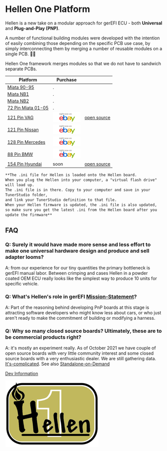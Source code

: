 # Hellen One Platform

Hellen is a new take on a modular approach for gerEFI ECU - both **Universal** and **Plug-and-Play (PNP)**.

A number of functional building modules were developed with the intention of easily combining those depending on the specific PCB use case, by simply interconnecting them by merging a number of reusable modules on a single PCB. 🤜🤛

Hellen One framework merges modules so that we do not have to sandwich separate PCBs.

|Platform| Purchase                                                                      | |
|--------|-------------------------------------------------------------------------------|--|
|[Miata 90-95](Hellen64-Miata-NA6-94)| .                                                                             |
|[Miata NB1](Hellen-NB1)| .                                                                             |
|[Miata NB2](Hellen-NB2)| .                                                                             |
|[72 Pin Miata 01-05](Hellen-NB2)| .                                                                             |
|[121 Pin VAG](Hellen121VAG)| [![Image](Images/ebay_gen_button.gif)](https://www.ebay.com/itm/334048095704) |[open source](https://github.com/gerefi/hellen121vag)|
|[121 Pin Nissan](Hellen-121-Nissan)| [![Image](Images/ebay_gen_button.gif)](https://www.ebay.com/itm/334061645783) |
|[128 Pin Mercedes](Hellen-128-Mercedes)| [![Image](Images/ebay_gen_button.gif)](https://www.ebay.com/itm/334094173341) |
|[88 Pin BMW](Hellen-88-BMW)| [![Image](Images/ebay_gen_button.gif)](https://www.ebay.com/itm/334235601464) |
|[154 Pin Hyundai](Hellen-154-Hyundai)| soon                                                                          |[open source](https://github.com/gerefi/hellen154hyundai)|

    **The .ini file for Hellen is loaded onto the Hellen board. 
    When you plug the Hellen into your computer, a "virtual flash drive" will load up. 
    The .ini file is in there. Copy to your computer and save in your TunerStudio folder, 
    and link your TunerStudio definition to that file. 
    When your Hellen firmware is updated, the .ini file is also updated, 
    so make sure you get the latest .ini from the Hellen board after you update the firmware**

## FAQ

### Q: Surely it would have made more sense and less effort to make one universal hardware design and produce and sell adapter looms?

A: from our experience for our tiny quantities the primary bottleneck is gerEFI manual labor. Between crimping and cases Hellen in a powder coated OEM ECU really looks like the simplest way to produce 10 units for specific vehicle.

### Q: What's Hellen's role in gerEFI [Mission-Statement](Mission-Statement)?

A: Part of the reasoning behind developing PnP boards at this stage is attracting software developers who might know less about cars, or who just aren't ready to make the commitment of building or modifying a harness.

### Q: Why so many closed source boards? Ultimately, these are to be commercial products right?

A: it's mostly an experiment really. As of October 2021 we have couple of open source boards with very little community interest and some closed source boards with a very enthusiastic dealer. We are still gathering data. [It's-complicated](It's-complicated). See also [Standalone-on-Demand](Standalone-on-Demand)

[Dev Information](https://github.com/BrunoFA-git/hellen-one/wiki)

![x](Hardware/Hellen/hellen-one-logo-300.jpg)
